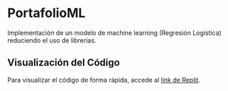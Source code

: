 # PortafolioML
Implementación de un modelo de machine learning (Regresión Logística) reduciendo el uso de librerías.


## Visualización del Código

Para visualizar el código de forma rápida, accede al [link de Replit]([https://replit.com/@TuUsuario/TuProyecto](https://replit.com/join/axhazhdiye-mafer1)). 

